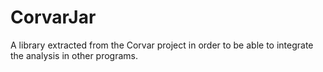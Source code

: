 # CorvarJar
A library extracted from the Corvar project in order to be able to integrate the analysis in other programs.
